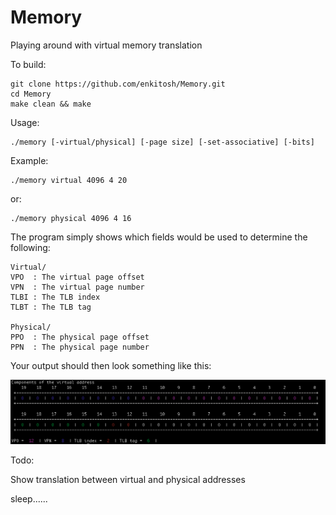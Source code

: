 Memory
=====

Playing around with virtual memory translation

To build:
    
    git clone https://github.com/enkitosh/Memory.git
    cd Memory
    make clean && make
    
Usage:
    
    ./memory [-virtual/physical] [-page size] [-set-associative] [-bits]
    
Example:

    ./memory virtual 4096 4 20

or:
    
    ./memory physical 4096 4 16
    
The program simply shows which fields would be used to determine the following:
    
    Virtual/
    VPO  : The virtual page offset
    VPN  : The virtual page number
    TLBI : The TLB index
    TLBT : The TLB tag
    
    Physical/
    PPO  : The physical page offset
    PPN  : The physical page number


Your output should then look something like this:
    
![Memory table](https://github.com/enkitosh/Memory/blob/master/cache.png?raw=true)
    
Todo:

Show translation between virtual and physical addresses

sleep......
